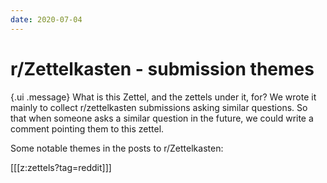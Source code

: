 ```yaml
---
date: 2020-07-04
---
```


# r/Zettelkasten - submission themes

{.ui .message}
What is this Zettel, and the zettels under it, for? We wrote it mainly to collect r/zettelkasten submissions asking similar questions. So that when someone asks a similar question in the future, we could write a comment pointing them to this zettel.

Some notable themes in the posts to r/Zettelkasten:

[[[z:zettels?tag=reddit]]]

